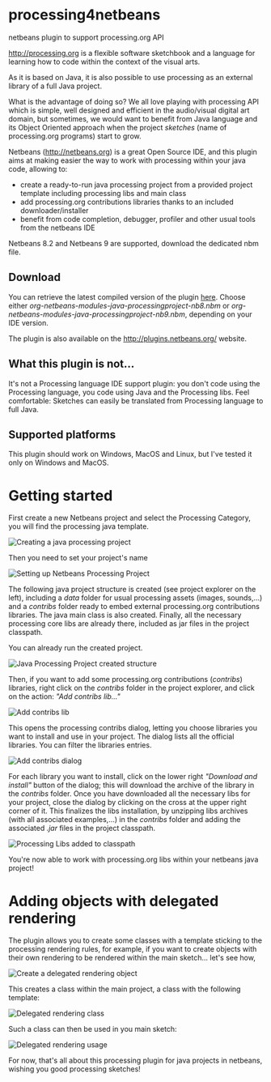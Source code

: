 # processing4netbeans
netbeans plugin to support processing.org API

http://processing.org is a flexible software sketchbook and a language for learning how to code within the context of the visual arts.

As it is based on Java, it is also possible to use processing as an external library of a full Java project. 

What is the advantage of doing so? We all love playing with processing API which is simple, well designed and efficient in the audio/visual digital art domain, but sometimes, we would want to benefit from Java language and its Object Oriented approach when the project *sketches* (name of processing.org programs) start to grow. 

Netbeans (http://netbeans.org) is a great Open Source IDE, and this plugin aims at making easier the way to work with processing within your java code, allowing to: 
- create a ready-to-run java processing project from a provided project template including processing libs and main class
- add processing.org contributions libraries thanks to an included downloader/installer
- benefit from code completion, debugger, profiler and other usual tools from the netbeans IDE

Netbeans 8.2 and Netbeans 9 are supported, download the dedicated nbm file.

## Download

You can retrieve the latest compiled version of the plugin [here](https://github.com/fujeyla/processing4netbeans/tree/master/nbm "processing4netbeans nbm"). Choose either *org-netbeans-modules-java-processingproject-nb8.nbm* or *org-netbeans-modules-java-processingproject-nb9.nbm*, depending on your IDE version.

The plugin is also available on the http://plugins.netbeans.org/ website.

## What this plugin is not...

It's not a Processing language IDE support plugin: you don't code using the Processing language, you code using Java and the Processing libs. Feel comfortable: Sketches can easily be translated from Processing language to full Java.

## Supported platforms

This plugin should work on Windows, MacOS and Linux, but I've tested it only on Windows and MacOS. 

# Getting started

First create a new Netbeans project and select the Processing Category, you will find the processing java template.

![Creating a java processing project](https://github.com/fujeyla/processing4netbeans/blob/master/web/images/newProcessingNetbeansProject.png "Creating a java processing project")

Then you need to set your project's name

![Setting up Netbeans Processing Project](https://github.com/fujeyla/processing4netbeans/blob/master/web/images/namingNetbeansProcessingProject.png "Setting up Netbeans Processing Project")

The following java project structure is created (see project explorer on the left), including a *data* folder for usual processing assets (images, sounds,...) and a *contribs* folder ready to embed external processing.org contributions libraries. The java main class is also created. Finally, all the necessary processing core libs are already there, included as jar files in the project classpath.

You can already run the created project.

![Java Processing Project created structure](https://github.com/fujeyla/processing4netbeans/blob/master/web/images/createdNetbeansProcessingProjectStructure.png "Java Processing Project created structure")

Then, if you want to add some processing.org contributions (*contribs*) libraries, right click on the *contribs* folder in the project explorer, and click on the action: *"Add contribs lib..."*

![Add contribs lib](https://github.com/fujeyla/processing4netbeans/blob/master/web/images/addNetbeansProcessingContrib.png "Add contribs lib")

This opens the processing contribs dialog, letting you choose libraries you want to install and use in your project. The dialog lists all the official libraries. You can filter the libraries entries.

![Add contribs dialog](https://github.com/fujeyla/processing4netbeans/blob/master/web/images/addNetbeansProcessingContribDialog.png "Add contriobs dialog")

For each library you want to install, click on the lower right *"Download and install"* button of the dialog; this will download the archive of the library in the *contribs* folder. Once you have downloaded all the necessary libs for your project, close the dialog by clicking on the cross at the upper right corner of it. This finalizes the libs installation, by unzipping libs archives (with all associated examples,...) in the *contribs* folder and adding the associated *.jar* files in the project classpath.

![Processing Libs added to classpath](https://github.com/fujeyla/processing4netbeans/blob/master/web/images/addedNetbeansContribAndLibraryWithExamples.png "Processing Libs added to classpath")

You're now able to work with processing.org libs within your netbeans java project!

# Adding objects with delegated rendering

The plugin allows you to create some classes with a template sticking to the processing rendering rules, for example, if you want to create objects with their own rendering to be rendered within the main sketch... let's see how,

![Create a delegated rendering object](https://github.com/fujeyla/processing4netbeans/blob/master/web/images/createProcessingRenderingClass.PNG "Create a delegated rendering object")

This creates a class within the main project, a class with the following template:

![Delegated rendering class](https://github.com/fujeyla/processing4netbeans/blob/master/web/images/processingDelegateRendering.PNG "Delegated rendering class")

Such a class can then be used in you main sketch:

![Delegated rendering usage](https://github.com/fujeyla/processing4netbeans/blob/master/web/images/delegatedRenderingUsage.png "Delegated rendering usage")

For now, that's all about this processing plugin for java projects in netbeans, wishing you good processing sketches!

